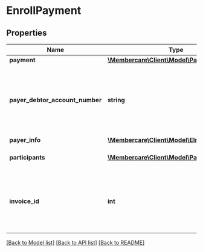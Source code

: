# EnrollPayment

## Properties
Name | Type | Description | Notes
------------ | ------------- | ------------- | -------------
**payment** | [**\Membercare\Client\Model\Payment**](Payment.md) |  | [optional] 
**payer_debtor_account_number** | **string** | The DebtorAccount Number of the Person or Company who has paid, or is going to be invoiced (if no payment set). | [optional] 
**payer_info** | [**\Membercare\Client\Model\EInvoiceInfo**](EInvoiceInfo.md) |  | [optional] 
**participants** | [**\Membercare\Client\Model\ParticipantToPay[]**](ParticipantToPay.md) | List of participants to enroll | [optional] 
**invoice_id** | **int** | The id of the invoice to insert payment. If null, participant has yet to be invoiced. | [optional] 

[[Back to Model list]](../../README.md#documentation-for-models) [[Back to API list]](../../README.md#documentation-for-api-endpoints) [[Back to README]](../../README.md)

